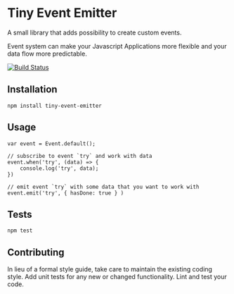 Tiny Event Emitter
=========

A small library that adds possibility to create custom events.

Event system can make your Javascript Applications more flexible and your data flow more predictable.

[![Build Status](https://travis-ci.org/fullstackdb/eventEmitter.svg?branch=master)](https://travis-ci.org/fullstackdb/eventEmitter)

## Installation

  `npm install tiny-event-emitter`

## Usage

    var event = Event.default();

    // subscribe to event `try` and work with data
    event.when('try', (data) => {
        console.log('try', data);
    })

    // emit event `try` with some data that you want to work with
    event.emit('try', { hasDone: true } )


## Tests

  `npm test`

## Contributing

In lieu of a formal style guide, take care to maintain the existing coding style. Add unit tests for any new or changed functionality. Lint and test your code.